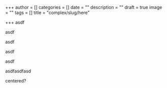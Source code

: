 +++
author = []
categories = []
date = ""
description = ""
draft = true
image = ""
tags = []
title = "complex/slug/here"

+++
asdf

asdf

asdf

asdf

asdf

asdfasdfasd

<div class="center">
  centered?
</div>
  